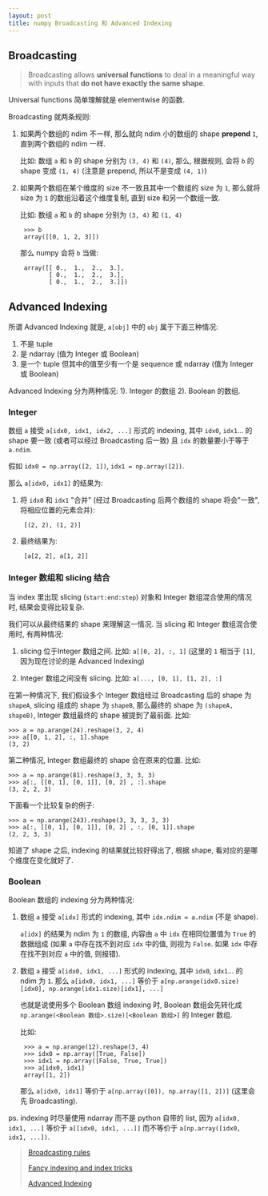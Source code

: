 ```yaml
---
layout: post
title: numpy Broadcasting 和 Advanced Indexing
---
```


## Broadcasting

> Broadcasting allows **universal functions** to deal in a meaningful way with inputs
> that **do not have exactly the same shape**.

Universal functions 简单理解就是 elementwise 的函数.

Broadcasting 就两条规则:

1. 如果两个数组的 ndim 不一样, 那么就向 ndim 小的数组的 shape
**prepend** `1`, 直到两个数组的 ndim 一样.

    比如: 数组 `a` 和 `b` 的 shape 分别为 `(3, 4)` 和 `(4)`,
    那么, 根据规则, 会将 `b` 的 shape 变成 `(1, 4)` (注意是 prepend, 所以不是变成 `(4, 1)`)

2. 如果两个数组在某个维度的 size 不一致且其中一个数组的 size 为 `1`, 那么就将 size 为 `1`
的数组沿着这个维度复制, 直到 size 和另一个数组一致.

    比如:  数组 `a` 和 `b` 的 shape 分别为 `(3, 4)` 和 `(1, 4)`

        >>> b
        array([[0, 1, 2, 3]])

    那么 numpy 会将 `b` 当做:
        
        array([[ 0.,  1.,  2.,  3.],
               [ 0.,  1.,  2.,  3.],
               [ 0.,  1.,  2.,  3.]])


## Advanced Indexing

所谓 Advanced Indexing 就是, `a[obj]` 中的 `obj` 属于下面三种情况:

1. 不是 tuple
2. 是 ndarray (值为 Integer 或 Boolean)
3. 是一个 tuple 但其中的值至少有一个是 sequence 或 ndarray (值为 Integer 或 Boolean)

Advanced Indexing 分为两种情况: 1). Integer 的数组 2). Boolean 的数组.

### Integer

数组 `a` 接受 `a[idx0, idx1, idx2, ...]` 形式的 indexing, 其中 `idx0`, `idx1`...
的 shape 要一致 (或者可以经过 Broadcasting 后一致) 且 `idx` 的数量要小于等于 `a.ndim`.

假如 `idx0 = np.array([2, 1])`, `idx1 = np.array([2])`.

那么 `a[idx0, idx1]` 的结果为:

1. 将 `idx0` 和 `idx1` "合并" (经过 Broadcasting 后两个数组的 shape 将会"一致",
将相应位置的元素合并):

        [(2, 2), (1, 2)]

2. 最终结果为:

        [a[2, 2], a[1, 2]]

### Integer 数组和 slicing 结合

当 index 里出现 slicing (`start:end:step`) 对象和 Integer 数组混合使用的情况时, 结果会变得比较复杂.

我们可以从最终结果的 shape 来理解这一情况. 当 slicing 和 Integer 数组混合使用时, 有两种情况:

1. slicing 位于Integer 数组之间. 比如: `a[[0, 2], :, 1]` (这里的 `1` 相当于 `[1]`, 因为现在讨论的是 Advanced Indexing)

2. Integer 数组之间没有 slicing. 比如: `a[..., [0, 1], [1, 2], :]`

在第一种情况下, 我们假设多个 Integer 数组经过 Broadcasting 后的 shape 为 `shapeA`, slicing 组成的 shape
为 `shapeB`, 那么最终的 shape 为 `(shapeA, shapeB)`, Integer 数组最终的 shape 被提到了最前面. 比如:

    >>> a = np.arange(24).reshape(3, 2, 4)
    >>> a[[0, 1, 2], :, 1].shape
    (3, 2)

第二种情况, Integer 数组最终的 shape 会在原来的位置. 比如:

    >>> a = np.arange(81).reshape(3, 3, 3, 3)
    >>> a[:, [[0, 1], [0, 1]], [0, 2] , :].shape
    (3, 2, 2, 3)

下面看一个比较复杂的例子:

    >>> a = np.arange(243).reshape(3, 3, 3, 3, 3)
    >>> a[:, [[0, 1], [0, 1]], [0, 2] , :, [0, 1]].shape
    (2, 2, 3, 3)

知道了 shape 之后, indexing 的结果就比较好得出了, 根据 shape, 看对应的是哪个维度在变化就好了.

### Boolean

Boolean 数组的 indexing 分为两种情况:

1. 数组 `a` 接受 `a[idx]` 形式的 indexing, 其中 `idx.ndim = a.ndim` (不是 shape).

    `a[idx]` 的结果为 ndim 为 `1` 的数组, 内容由 `a` 中 `idx` 在相同位置值为 `True` 的数据组成 
    (如果 `a` 中存在找不到对应 `idx` 中的值, 则视为 `False`. 如果 `idx` 中存在找不到对应 `a` 中的值, 则报错).

2. 数组 `a` 接受 `a[idx0, idx1, ...]` 形式的 indexing, 其中 `idx0`, `idx1`...
的 ndim 为 `1`. 那么 `a[idx0, idx1, ...]` 等价于 `a[np.arange(idx0.size)[idx0], np.arange(idx1.size)[idx1], ...]`

    也就是说使用多个 Boolean 数组 indexing 时, Boolean 数组会先转化成 `np.arange(<Boolean 数组>.size)[<Boolean 数组>]`
    的 Integer 数组.

    比如:

        >>> a = np.arange(12).reshape(3, 4)
        >>> idx0 = np.array([True, False])
        >>> idx1 = np.array([False, True, True])
        >>> a[idx0, idx1]
        array([1, 2])

    那么 `a[idx0, idx1]` 等价于 `a[np.array([0]), np.array([1, 2])]` (这里会先 Broadcasting).

ps. indexing 时尽量使用 ndarray 而不是 python 自带的 list, 因为 `a[idx0, idx1, ...]`
等价于 `a[[idx0, idx1, ...]]` 而不等价于 `a[np.array([idx0, idx1, ...])`. 

> [Broadcasting rules](https://docs.scipy.org/doc/numpy-dev/user/quickstart.html#broadcasting-rules)
>
> [Fancy indexing and index tricks](https://docs.scipy.org/doc/numpy-dev/user/quickstart.html#fancy-indexing-and-index-tricks)
>
> [Advanced Indexing](https://docs.scipy.org/doc/numpy/reference/arrays.indexing.html#advanced-indexing)
